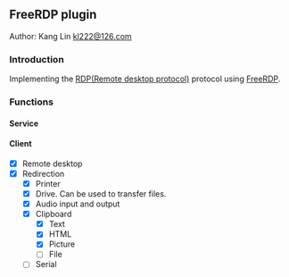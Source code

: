 ## FreeRDP plugin

Author: Kang Lin <kl222@126.com>

### Introduction

Implementing the [RDP(Remote desktop protocol)](https://github.com/FreeRDP/FreeRDP/wiki/Reference-Documentation)
protocol using [FreeRDP](https://github.com/FreeRDP/FreeRDP).

### Functions
#### Service

#### Client

- [x] Remote desktop
- [x] Redirection
  - [x] Printer
  - [x] Drive. Can be used to transfer files.
  - [x] Audio input and output
  - [x] Clipboard
    - [x] Text
    - [x] HTML
    - [x] Picture
    - [ ] File
  - [ ] Serial

